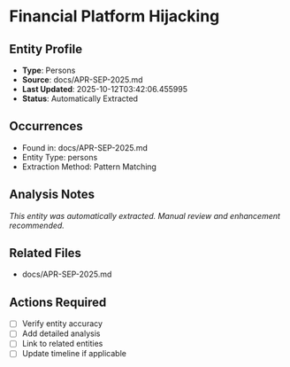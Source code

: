 # Financial Platform Hijacking

## Entity Profile
- **Type**: Persons
- **Source**: docs/APR-SEP-2025.md
- **Last Updated**: 2025-10-12T03:42:06.455995
- **Status**: Automatically Extracted

## Occurrences
- Found in: docs/APR-SEP-2025.md
- Entity Type: persons
- Extraction Method: Pattern Matching

## Analysis Notes
*This entity was automatically extracted. Manual review and enhancement recommended.*

## Related Files
- docs/APR-SEP-2025.md

## Actions Required
- [ ] Verify entity accuracy
- [ ] Add detailed analysis
- [ ] Link to related entities
- [ ] Update timeline if applicable

